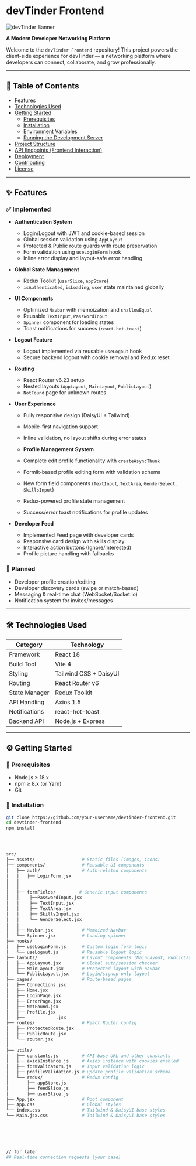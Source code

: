 # devTinder Frontend

![devTinder Banner](https://placehold.co/1200x400?text=devTinder+Developer+Networking+Platform)

**A Modern Developer Networking Platform**

Welcome to the `devTinder Frontend` repository! This project powers the client-side experience for devTinder — a networking platform where developers can connect, collaborate, and grow professionally.

---

## 📑 Table of Contents

- [Features](#-features)
- [Technologies Used](#-technologies-used)
- [Getting Started](#%EF%B8%8F-getting-started)
  - [Prerequisites](#prerequisites)
  - [Installation](#installation)
  - [Environment Variables](#environment-variables)
  - [Running the Development Server](#running-the-development-server)
- [Project Structure](#-project-structure)
- [API Endpoints (Frontend Interaction)](#-api-endpoints-frontend-interaction)
- [Deployment](#-deployment)
- [Contributing](#-contributing)
- [License](#-license)

---

## ✨ Features

### ✅ Implemented

- **Authentication System**
  - Login/Logout with JWT and cookie-based session
  - Global session validation using `AppLayout`
  - Protected & Public route guards with route preservation
  - Form validation using `useLoginForm` hook
  - Inline error display and layout-safe error handling

- **Global State Management**
  - Redux Toolkit (`userSlice`, `appStore`)
  - `isAuthenticated`, `isLoading`, `user` state maintained globally

- **UI Components**
  - Optimized `Navbar` with memoization and `shallowEqual`
  - Reusable `TextInput`, `PasswordInput`
  - `Spinner` component for loading states
  - Toast notifications for success (`react-hot-toast`)

- **Logout Feature**
  - Logout implemented via reusable `useLogout` hook
  - Secure backend logout with cookie removal and Redux reset

- **Routing**
  - React Router v6.23 setup
  - Nested layouts (`AppLayout`, `MainLayout`, `PublicLayout`)
  - `NotFound` page for unknown routes

- **User Experience**
  - Fully responsive design (DaisyUI + Tailwind)
  - Mobile-first navigation support
  - Inline validation, no layout shifts during error states

  - **Profile Management System**
  - Complete edit profile functionality with `createAsyncThunk`
  - Formik-based profile editing form with validation schema
  - New form field components (`TextInput`, `TextArea`, `GenderSelect`, `SkillsInput`)
  - Redux-powered profile state management
  - Success/error toast notifications for profile updates

- **Developer Feed**
  - Implemented Feed page with developer cards
  - Responsive card design with skills display
  - Interactive action buttons (Ignore/Interested)
  - Profile picture handling with fallbacks

### 🚧 Planned

- Developer profile creation/editing
- Developer discovery cards (swipe or match-based)
- Messaging & real-time chat (WebSocket/Socket.io)
- Notification system for invites/messages

---

## 🛠 Technologies Used

| Category        | Technology             |
|----------------|------------------------|
| Framework      | React 18               |
| Build Tool     | Vite 4                 |
| Styling        | Tailwind CSS + DaisyUI |
| Routing        | React Router v6        |
| State Manager  | Redux Toolkit          |
| API Handling   | Axios 1.5              |
| Notifications  | react-hot-toast        |
| Backend API    | Node.js + Express      |

---

## ⚙️ Getting Started

### 📌 Prerequisites

- Node.js ≥ 18.x
- npm ≥ 8.x (or Yarn)
- Git

### 🔧 Installation

```bash
git clone https://github.com/your-username/devtinder-frontend.git
cd devtinder-frontend
npm install




src/
├── assets/                  # Static files (images, icons)
├── components/              # Reusable UI components
│   ├── auth/                # Auth-related components
│   │   ├── LoginForm.jsx
│   │  
│   │  
│   ├── formFields/         # Generic input components
│   │    ├──PasswordInput.jsx
│   │    ├── TextInput.jsx
│   │    ├── TextArea.jsx
│   │    ├── SkillsInput.jsx
│   │    └── GenderSelect.jsx
│   │           
│   ├── Navbar.jsx           # Memoized Navbar
│   └── Spinner.jsx          # Loading spinner
├── hooks/
│   ├── useLoginForm.js      # Custom login form logic
│   └── useLogout.js         # Reusable logout logic
├── layouts/                 # Layout components (MainLayout, PublicLayout)
│   ├── AppLayout.jsx        # Global auth/session checker
│   ├── MainLayout.jsx       # Protected layout with navbar
│   └── PublicLayout.jsx     # Login/signup-only layout
├── pages/                   # Route-based pages
│   ├── Connections.jsx
│   ├── Home.jsx
│   ├── LoginPage.jsx
│   ├── ErrorPage.jsx
│   ├── NotFound.jsx
│   ├── Profile.jsx
│   ├──            .jsx
├── routes/                  # React Router config
│   ├── ProtectedRoute.jsx
│   ├── PublicRoute.jsx
│   └── router.jsx
│    
├── utils/
│   ├── constants.js         # API base URL and other constants 
│   ├── axiosInstance.js     # Axios instance with cookies enabled
│   ├── formValidators.js    # Input validation logic
│   ├── profileValidation.js # update profile validation schema
│   └── redux/               # Redux config
│       ├── appStore.js
│       ├── feedSlice.js
│       ├── userSlice.js
├── App.jsx                  # Root component
├── App.css                  # Global styles
└── index.css                # Tailwind & DaisyUI base styles
└── Main.jsx.css             # Tailwind & DaisyUI base styles






// for later
## Real-time connection requests (your case)